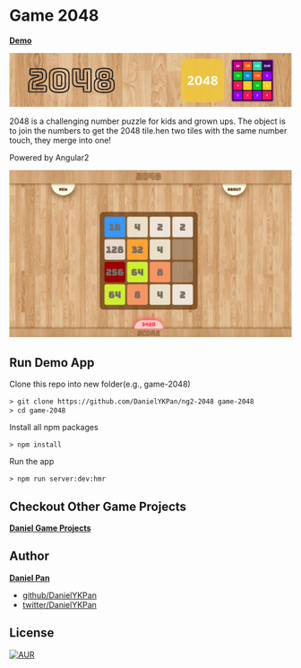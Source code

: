 # Game 2048

**[Demo](https://daniel-projects.firebaseapp.com/game/2048)**

<p align="center"><img style="text-align: center;" src="/assets/2048.png?raw=true"></p>
2048 is a challenging number puzzle for kids and grown ups. The object is to join the numbers to get the 2048 tile.hen two tiles with the same number touch, they merge into one!

Powered by Angular2
<p align="center"><img style="text-align: center;" src="/assets/game-shot.png?raw=true"></p>

## Run Demo App
Clone this repo into new folder(e.g., game-2048)
```
> git clone https://github.com/DanielYKPan/ng2-2048 game-2048
> cd game-2048
```

Install all npm packages
```
> npm install
```

Run the app
```
> npm run server:dev:hmr
```

## Checkout Other Game Projects
**[Daniel Game Projects](https://daniel-projects.firebaseapp.com/game)**

## Author

 **[Daniel Pan](https://daniel-projects.firebaseapp.com)**

 - [github/DanielYKPan](https://github.com/DanielYKPan)
 - [twitter/DanielYKPan](https://twitter.com/DanielYKPan)

## License

[![AUR](https://img.shields.io/aur/license/yaourt.svg?style=flat-square)](/LICENSE)